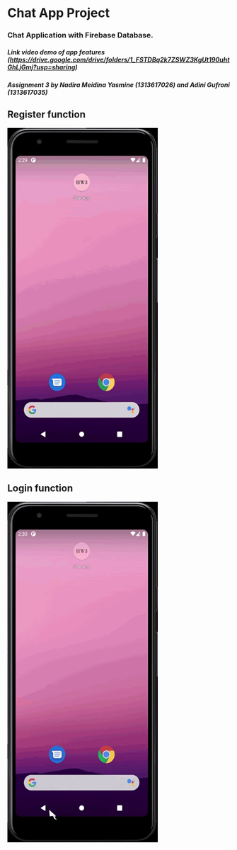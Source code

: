 # Chat App Project
### Chat Application with Firebase Database.

##### Link video demo of app features (https://drive.google.com/drive/folders/1_FSTDBq2k7ZSWZ3KgUt190uhtGhLjGmj?usp=sharing)
##### Assignment 3 by Nadira Meidina Yasmine (1313617026) and Adini Gufroni (1313617035)

## Register function

<img src="./chatapp-demo-register.gif" alt="demo of the register function" width="340" height="770">

## Login function

<img src="./chatapp-demo-login.gif" alt="demo of the login function" width="340" height="770">
